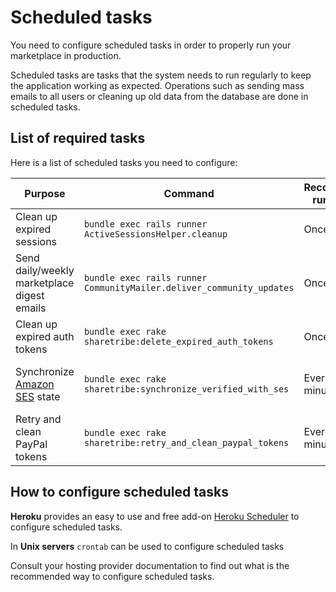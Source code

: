 # Scheduled tasks

You need to configure scheduled tasks in order to properly run your marketplace in production.

Scheduled tasks are tasks that the system needs to run regularly to keep the application working as expected. Operations such as sending mass emails to all users or cleaning up old data from the database are done in scheduled tasks.

## List of required tasks

Here is a list of scheduled tasks you need to configure:

| Purpose                                                     | Command                                                              | Recommended run interval | Note                      |
| ----------------------------------------------------------- | -------------------------------------------------------------------- | ------------------------ | ------------------------- |
| Clean up expired sessions                                   | `bundle exec rails runner ActiveSessionsHelper.cleanup`              | Once per day             |                           |
| Send daily/weekly marketplace digest emails                 | `bundle exec rails runner CommunityMailer.deliver_community_updates` | Once per day             |                           |
| Clean up expired auth tokens                                | `bundle exec rake sharetribe:delete_expired_auth_tokens`             | Once per day             |                           |
| Synchronize [Amazon SES](https://aws.amazon.com/ses/) state | `bundle exec rake sharetribe:synchronize_verified_with_ses`          | Every 10 minutes         | Only if Amazon SES is use |
| Retry and clean PayPal tokens                               | `bundle exec rake sharetribe:retry_and_clean_paypal_tokens`          | Every 10 minutes         | Only if PayPal is in use  |

## How to configure scheduled tasks

**Heroku** provides an easy to use and free add-on [Heroku Scheduler](https://devcenter.heroku.com/articles/scheduler) to configure scheduled tasks.

In **Unix servers** `crontab` can be used to configure scheduled tasks

Consult your hosting provider documentation to find out what is the recommended way to configure scheduled tasks.
